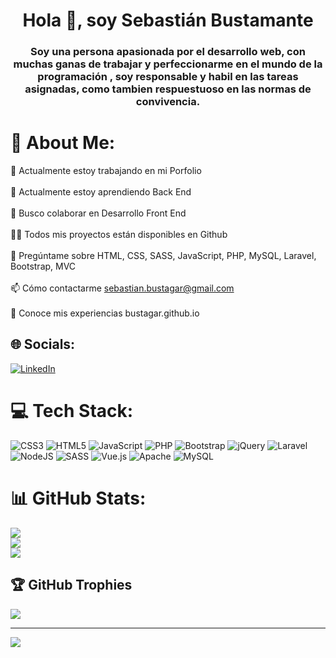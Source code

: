 <h1 align="center">Hola 👋, soy Sebastián Bustamante</h1>
<h3 align="center">Soy una persona apasionada por el desarrollo web, con muchas ganas de trabajar y perfeccionarme en el mundo de la programación , soy responsable y habil en las tareas asignadas, como tambien respuestuoso en las normas de convivencia.</h3>

# 💫 About Me:
🔭 Actualmente estoy trabajando en mi Porfolio<br><br>🌱 Actualmente estoy aprendiendo Back End<br><br>👯 Busco colaborar en Desarrollo Front End<br><br>👨‍💻 Todos mis proyectos están disponibles en Github<br><br>💬 Pregúntame sobre HTML, CSS, SASS, JavaScript, PHP, MySQL, Laravel, Bootstrap, MVC<br><br>📫 Cómo contactarme sebastian.bustagar@gmail.com<br><br>📄 Conoce mis experiencias bustagar.github.io


## 🌐 Socials:
[![LinkedIn](https://img.shields.io/badge/LinkedIn-%230077B5.svg?logo=linkedin&logoColor=white)](https://linkedin.com/in/sebabustagar) 

# 💻 Tech Stack:
![CSS3](https://img.shields.io/badge/css3-%231572B6.svg?style=for-the-badge&logo=css3&logoColor=white) ![HTML5](https://img.shields.io/badge/html5-%23E34F26.svg?style=for-the-badge&logo=html5&logoColor=white) ![JavaScript](https://img.shields.io/badge/javascript-%23323330.svg?style=for-the-badge&logo=javascript&logoColor=%23F7DF1E) ![PHP](https://img.shields.io/badge/php-%23777BB4.svg?style=for-the-badge&logo=php&logoColor=white) ![Bootstrap](https://img.shields.io/badge/bootstrap-%23563D7C.svg?style=for-the-badge&logo=bootstrap&logoColor=white) ![jQuery](https://img.shields.io/badge/jquery-%230769AD.svg?style=for-the-badge&logo=jquery&logoColor=white) ![Laravel](https://img.shields.io/badge/laravel-%23FF2D20.svg?style=for-the-badge&logo=laravel&logoColor=white) ![NodeJS](https://img.shields.io/badge/node.js-6DA55F?style=for-the-badge&logo=node.js&logoColor=white) ![SASS](https://img.shields.io/badge/SASS-hotpink.svg?style=for-the-badge&logo=SASS&logoColor=white) ![Vue.js](https://img.shields.io/badge/vuejs-%2335495e.svg?style=for-the-badge&logo=vuedotjs&logoColor=%234FC08D) ![Apache](https://img.shields.io/badge/apache-%23D42029.svg?style=for-the-badge&logo=apache&logoColor=white) ![MySQL](https://img.shields.io/badge/mysql-%2300f.svg?style=for-the-badge&logo=mysql&logoColor=white)
# 📊 GitHub Stats:
![](https://github-readme-stats.vercel.app/api?username=Bustagar&theme=dark&hide_border=false&include_all_commits=false&count_private=false)<br/>
![](https://github-readme-streak-stats.herokuapp.com/?user=Bustagar&theme=dark&hide_border=false)<br/>
![](https://github-readme-stats.vercel.app/api/top-langs/?username=Bustagar&theme=dark&hide_border=false&include_all_commits=false&count_private=false&layout=compact)

## 🏆 GitHub Trophies
![](https://github-profile-trophy.vercel.app/?username=Bustagar&theme=radical&no-frame=false&no-bg=false&margin-w=4)

---
[![](https://visitcount.itsvg.in/api?id=Bustagar&icon=2&color=0)](https://visitcount.itsvg.in)

<!-- Proudly created with GPRM ( https://gprm.itsvg.in ) -->

